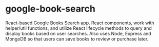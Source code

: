 # google-book-search
React-based Google Books Search app. React components, work with helper/util functions, and utilize React lifecycle methods to query and display books based on user searches. Also uses Node, Express and MongoDB so that users can save books to review or purchase later.
